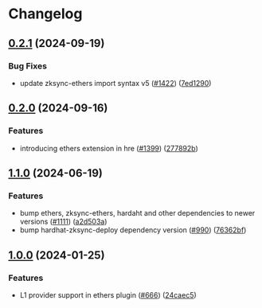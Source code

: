 # Changelog

## [0.2.1](https://github.com/matter-labs/hardhat-zksync/compare/@matterlabs/hardhat-zksync-ethers-v0.2.0...@matterlabs/hardhat-zksync-ethers-v0.2.1) (2024-09-19)


### Bug Fixes

* update zksync-ethers import syntax v5 ([#1422](https://github.com/matter-labs/hardhat-zksync/issues/1422)) ([7ed1290](https://github.com/matter-labs/hardhat-zksync/commit/7ed1290f7aa2d4046719e1b629e1792e059b4087))

## [0.2.0](https://github.com/matter-labs/hardhat-zksync/compare/@matterlabs/hardhat-zksync-ethers-v0.1.0...@matterlabs/hardhat-zksync-ethers-v0.2.0) (2024-09-16)


### Features

* introducing ethers extension in hre ([#1399](https://github.com/matter-labs/hardhat-zksync/issues/1399)) ([277892b](https://github.com/matter-labs/hardhat-zksync/commit/277892b0d5fc4f04a745c7b9cc1e485e9dbdbb27))

## [1.1.0](https://github.com/matter-labs/hardhat-zksync/compare/@matterlabs/hardhat-zksync-ethers-v1.0.0...@matterlabs/hardhat-zksync-ethers-v1.1.0) (2024-06-19)


### Features

* bump ethers, zksync-ethers, hardaht and other dependencies to newer versions ([#1111](https://github.com/matter-labs/hardhat-zksync/issues/1111)) ([a2d503a](https://github.com/matter-labs/hardhat-zksync/commit/a2d503abe3f504859651f22998046576eddf6579))
* bump hardhat-zksync-deploy dependency version ([#990](https://github.com/matter-labs/hardhat-zksync/issues/990)) ([76362bf](https://github.com/matter-labs/hardhat-zksync/commit/76362bf435a2af5294a9106370f9c9faaaccdd17))

## [1.0.0](https://github.com/matter-labs/hardhat-zksync/compare/@matterlabs/hardhat-zksync-ethers-v0.0.1-beta.2...@matterlabs/hardhat-zksync-ethers-v1.0.0) (2024-01-25)


### Features

* L1 provider support in ethers plugin ([#666](https://github.com/matter-labs/hardhat-zksync/issues/666)) ([24caec5](https://github.com/matter-labs/hardhat-zksync/commit/24caec58a9c84cee357ec08e9f8c9548ce49c5a2))
